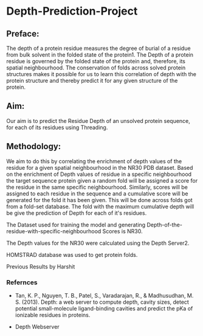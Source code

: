 # Depth-Prediction-Project

## Preface:
The depth of a protein residue measures the degree of burial of a residue from bulk solvent in the folded state of the protein1. The Depth of a protein residue is governed by the folded state of the protein and, therefore, its spatial neighbourhood. The conservation of folds across solved protein structures makes it possible for us to learn this correlation of depth with the protein structure and thereby predict it for any given structure of the protein.

## Aim:
Our aim is to predict the Residue Depth of an unsolved protein sequence, for each of its residues using Threading.

## Methodology:
We aim to do this by correlating the enrichment of depth values of the residue for a given spatial neighbourhood in the NR30 PDB dataset. Based on the enrichment of Depth values of residue in a specific neighbourhood the target sequence protein given a random fold will be assigned a score for the residue in the same specific neighbourhood. Similarly, scores will be assigned to each residue in the sequence and a cumulative score will be generated for the fold it has been given. This will be done across folds got from a fold-set database. The fold with the maximum cumulative depth will be give the prediction of Depth for each of it's residues.

The Dataset used for training the model and generating Depth-of-the-residue-with-specific-neighbourhood Scores is NR30.

The Depth values for the NR30 were calculated using the Depth Server2.

HOMSTRAD database was used to get protein folds.

Previous Results by Harshit

### Refernces
* Tan, K. P., Nguyen, T. B., Patel, S., Varadarajan, R., & Madhusudhan, M. S. (2013). Depth: a web server to compute depth, cavity sizes, detect potential small-molecule ligand-binding cavities and predict the pKa of ionizable residues in proteins.

* Depth Webserver
